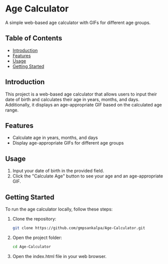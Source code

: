 # Age Calculator

A simple web-based age calculator with GIFs for different age groups.

## Table of Contents
- [Introduction](#introduction)
- [Features](#features)
- [Usage](#usage)
- [Getting Started](#getting-started)

## Introduction
This project is a web-based age calculator that allows users to input their date of birth and calculates their age in years, months, and days. Additionally, it displays an age-appropriate GIF based on the calculated age range.

## Features
- Calculate age in years, months, and days
- Display age-appropriate GIFs for different age groups

## Usage
1. Input your date of birth in the provided field.
2. Click the "Calculate Age" button to see your age and an age-appropriate GIF.

## Getting Started
To run the age calculator locally, follow these steps:

1. Clone the repository:
   ```bash
   git clone https://github.com/gmpsankalpa/Age-Calculator.git

2. Open the project folder:
   ```bash
   cd Age-Calculator

3. Open the index.html file in your web browser.
